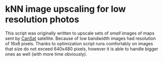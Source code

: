 # kNN image upscaling for low resolution photos
This script was originally written to upscale sets of _small_ images of maps sent by [CanSat](https://en.wikipedia.org/wiki/CanSat) satellite. Because of low bandwidth images had resolution of 16x8 pixels. Thanks to optimization script runs comfortably on images that size do not exceed 640x480 pixels, however it is able to handle bigger ones as well (with more time obviously).
